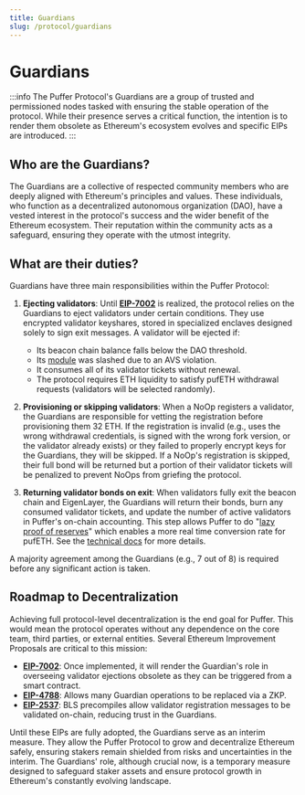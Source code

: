 ```yaml
---
title: Guardians
slug: /protocol/guardians
---
```


# Guardians

:::info
The Puffer Protocol's Guardians are a group of trusted and permissioned nodes tasked with ensuring the stable operation of the protocol. While their presence serves a critical function, the intention is to render them obsolete as Ethereum's ecosystem evolves and specific EIPs are introduced.
:::

## Who are the Guardians?

The Guardians are a collective of respected community members who are deeply aligned with Ethereum's principles and values. These individuals, who function as a decentralized autonomous organization (DAO), have a vested interest in the protocol's success and the wider benefit of the Ethereum ecosystem. Their reputation within the community acts as a safeguard, ensuring they operate with the utmost integrity.

## What are their duties?

Guardians have three main responsibilities within the Puffer Protocol:

1. **Ejecting validators**: Until [**EIP-7002**](https://eips.ethereum.org/EIPS/eip-7002) is realized, the protocol relies on the Guardians to eject validators under certain conditions. They use encrypted validator keyshares, stored in specialized enclaves designed solely to sign exit messages. A validator will be ejected if:

   - Its beacon chain balance falls below the DAO threshold.
   - Its [module](/protocol/puffer-modules#puffer-modules-) was slashed due to an AVS violation.
   - It consumes all of its validator tickets without renewal.
   - The protocol requires ETH liquidity to satisfy pufETH withdrawal requests (validators will be selected randomly).

2. **Provisioning or skipping validators**: When a NoOp registers a validator, the Guardians are responsible for vetting the registration before provisioning them 32 ETH. If the registration is invalid (e.g., uses the wrong withdrawal credentials, is signed with the wrong fork version, or the validator already exists) or they failed to properly encrypt keys for the Guardians, they will be skipped. If a NoOp's registration is skipped, their full bond will be returned but a portion of their validator tickets will be penalized to prevent NoOps from griefing the protocol.

3. **Returning validator bonds on exit**: When validators fully exit the beacon chain and EigenLayer, the Guardians will return their bonds, burn any consumed validator tickets, and update the number of active validators in Puffer's on-chain accounting. This step allows Puffer to do "[lazy proof of reserves](https://github.com/PufferFinance/PufferPool/blob/master/docs/PufferOracleV2.md)" which enables a more real time conversion rate for pufETH. See the [technical docs](https://github.com/PufferFinance/PufferPool/blob/master/docs/PufferProtocol.md#after-exiting) for more details.

A majority agreement among the Guardians (e.g., 7 out of 8) is required before any significant action is taken.

## Roadmap to Decentralization

Achieving full protocol-level decentralization is the end goal for Puffer. This would mean the protocol operates without any dependence on the core team, third parties, or external entities. Several Ethereum Improvement Proposals are critical to this mission:

- **[EIP-7002](https://eips.ethereum.org/EIPS/eip-7002)**: Once implemented, it will render the Guardian's role in overseeing validator ejections obsolete as they can be triggered from a smart contract.
- **[EIP-4788](https://eips.ethereum.org/EIPS/eip-4788)**: Allows many Guardian operations to be replaced via a ZKP.
- **[EIP-2537](https://eips.ethereum.org/EIPS/eip-2537)**: BLS precompiles allow validator registration messages to be validated on-chain, reducing trust in the Guardians.

Until these EIPs are fully adopted, the Guardians serve as an interim measure. They allow the Puffer Protocol to grow and decentralize Ethereum safely, ensuring stakers remain shielded from risks and uncertainties in the interim. The Guardians' role, although crucial now, is a temporary measure designed to safeguard staker assets and ensure protocol growth in Ethereum's constantly evolving landscape.
